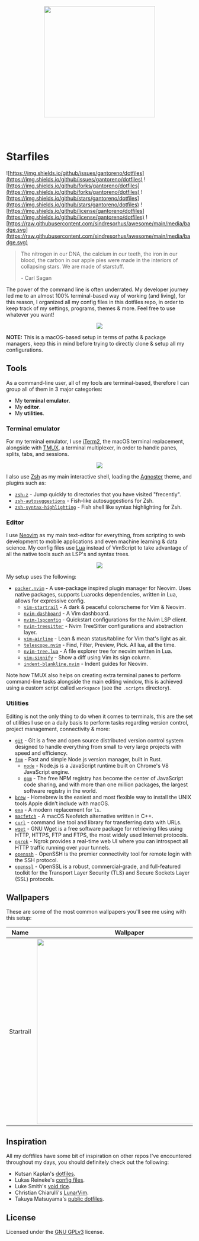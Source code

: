 <p align="center">
  <img src=".github/startrail.svg" width="300" style="margin: 50px" />
</p>

# Starfiles

![https://img.shields.io/github/issues/gantoreno/dotfiles](https://img.shields.io/github/issues/gantoreno/dotfiles) ![https://img.shields.io/github/forks/gantoreno/dotfiles](https://img.shields.io/github/forks/gantoreno/dotfiles) ![https://img.shields.io/github/stars/gantoreno/dotfiles](https://img.shields.io/github/stars/gantoreno/dotfiles) ![https://img.shields.io/github/license/gantoreno/dotfiles](https://img.shields.io/github/license/gantoreno/dotfiles) ![https://raw.githubusercontent.com/sindresorhus/awesome/main/media/badge.svg](https://raw.githubusercontent.com/sindresorhus/awesome/main/media/badge.svg)

> The nitrogen in our DNA, the calcium in our teeth, the iron in our blood, the carbon in our apple pies were made in the interiors of collapsing stars. We are made of starstuff.
>
> \- Carl Sagan

The power of the command line is often underrated. My developer journey led me to an almost 100% terminal-based way of working (and living), for this reason, I organized all my config files in this dotfiles repo, in order to keep track of my settings, programs, themes & more. Feel free to use whatever you want!

<p align="center">
  <img src=".github/banner.png"  />
</p>

**NOTE:** This is a macOS-based setup in terms of paths & package managers, keep this in mind before trying to directly clone & setup all my configurations.

## Tools

As a command-line user, all of my tools are terminal-based, therefore I can group all of them in 3 major categories:

- My **terminal emulator**.
- My **editor**.
- My **utilities**.

### Terminal emulator

For my terminal emulator, I use [iTerm2](https://iterm2.com/), the macOS terminal replacement, alongside with [TMUX](http://www.sromero.org/wiki/linux/aplicaciones/tmux), a terminal multiplexer, in order to handle panes, splits, tabs, and sessions.

<p align="center">
  <img src=".github/layout.png"  />
</p>

I also use [Zsh](https://www.zsh.org/) as my main interactive shell, loading the [Agnoster](https://github.com/agnoster/agnoster-zsh-theme) theme, and plugins such as:

- [`zsh-z`](https://github.com/agkozak/zsh-z) - Jump quickly to directories that you have visited "frecently".
- [`zsh-autosuggestions`](https://github.com/zsh-users/zsh-autosuggestions) - Fish-like autosuggestions for Zsh.
- [`zsh-syntax-highlighting`](https://github.com/zsh-users/zsh-syntax-highlighting) - Fish shell like syntax highlighting for Zsh.

### Editor

I use [Neovim](https://neovim.io/) as my main text-editor for everything, from scripting to web development to mobile applications and even machine learning & data science. My config files use [Lua](https://www.lua.org/) instead of VimScript to take advantage of all the native tools such as LSP's and syntax trees.

<p align="center">
  <img src=".github/demo.gif" />
</p>

My setup uses the following:

- [`packer.nvim`](https://github.com/wbthomason/packer.nvim) - A use-package inspired plugin manager for Neovim. Uses native packages, supports Luarocks dependencies, written in Lua, allows for expressive config.
  - [`vim-startrail`](https://github.com/gantoreno/vim-startrail) - A dark & peaceful colorscheme for Vim & Neovim.
  - [`nvim-dashboard`](https://github.com/glepnir/dashboard-nvim) - A Vim dashboard.
  - [`nvim-lspconfig`](https://github.com/neovim/nvim-lspconfig) - Quickstart configurations for the Nvim LSP client.
  - [`nvim-treesitter`](https://github.com/nvim-treesitter/nvim-treesitter) - Nvim TreeSitter configurations and abstraction layer.
  - [`vim-airline`](https://github.com/vim-airline/vim-airline) - Lean & mean status/tabline for Vim that's light as air.
  - [`telescope.nvim`](https://github.com/nvim-telescope/telescope.nvim) - Find, Filter, Preview, Pick. All lua, all the time.
  - [`nvim-tree.lua`](https://github.com/kyazdani42/nvim-tree.lua) - A file explorer tree for neovim written in Lua.
  - [`vim-signify`](https://github.com/mhinz/vim-signify) - Show a diff using Vim its sign column.
  - [`indent-blankline.nvim`](https://github.com/lukas-reineke/indent-blankline.nvim) - Indent guides for Neovim.

Note how TMUX also helps on creating extra terminal panes to perform command-line tasks alongside the main editing window, this is achieved using a custom script called `workspace` (see the `.scripts` directory).

### Utilities

Editing is not the only thing to do when it comes to terminals, this are the set of utilities I use on a daily basis to perform tasks regarding version control, project management, connectivity & more:

- [`git`](https://git-scm.com/) - Git is a free and open source distributed version control system designed to handle everything from small to very large projects with speed and efficiency.
- [`fnm`](https://github.com/Schniz/fnm#shell-setup) - Fast and simple Node.js version manager, built in Rust.
  - [`node`](https://nodejs.org/es/) - Node.js is a JavaScript runtime built on Chrome's V8 JavaScript engine.
  - [`npm`](https://www.npmjs.com/) - The free NPM registry has become the center of JavaScript code sharing, and with more than one million packages, the largest software registry in the world.
- [`brew`](https://brew.sh/index_es) - Homebrew is the easiest and most flexible way to install the UNIX tools Apple didn’t include with macOS.
- [`exa`](https://github.com/ogham/exa) - A modern replacement for `ls`.
- [`macfetch`](https://github.com/gantoreno/macfetch) - A macOS Neofetch alternative written in C++.
- [`curl`](https://curl.se/) - command line tool and library for transferring data with URLs.
- [`wget`](https://www.gnu.org/software/wget/) - GNU Wget is a free software package for retrieving files using HTTP, HTTPS, FTP and FTPS, the most widely used Internet protocols.
- [`ngrok`](https://ngrok.com/) - Ngrok provides a real-time web UI where you can introspect all HTTP traffic running over your tunnels.
- [`openssh`](https://www.openssh.com/) - OpenSSH is the premier connectivity tool for remote login with the SSH protocol.
- [`openssl`](https://www.openssl.org/) - OpenSSL is a robust, commercial-grade, and full-featured toolkit for the Transport Layer Security (TLS) and Secure Sockets Layer (SSL) protocols.

## Wallpapers

These are some of the most common wallpapers you'll see me using with this setup:

| Name      | Wallpaper                                           |
| --------- | --------------------------------------------------- |
| Startrail | <img src=".wallpapers/startrail.jpeg" width="500"/> |

## Inspiration

All my doftfiles have some bit of inspiration on other repos I've encountered throughout my days, you should definitely check out the following:

- Kutsan Kaplan's [dotfiles](https://github.com/kutsan/dotfiles).
- Lukas Reineke's [config files](https://github.com/lukas-reineke/dotfiles).
- Luke Smith's [void rice](https://github.com/LukeSmithxyz).
- Christian Chiarulli's [LunarVim](https://github.com/ChristianChiarulli/LunarVim).
- Takuya Matsuyama's [public dotfiles](https://github.com/craftzdog/dotfiles-public).

## License

Licensed under the [GNU GPLv3](https://www.gnu.org/licenses/gpl-3.0.html) license.
